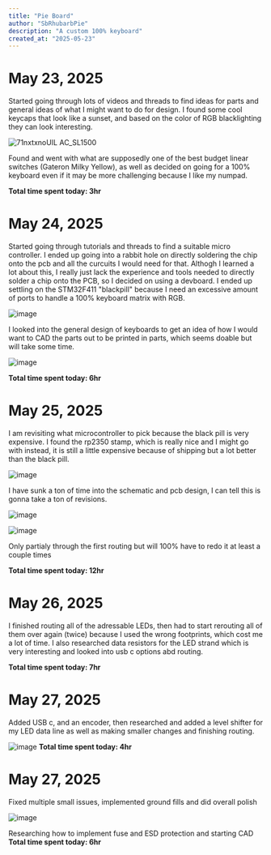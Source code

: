 ```yaml
---
title: "Pie Board"
author: "SbRhubarbPie"
description: "A custom 100% keyboard"
created_at: "2025-05-23"
---
```


# May 23, 2025
  Started going through lots of videos and threads to find ideas for parts and general ideas of what I might want to do for design. I found some cool keycaps that look like a sunset, and based on the color of RGB blacklighting they can look interesting.

![71nxtxnoUIL _AC_SL1500_](https://github.com/user-attachments/assets/9ab4c8ae-8bda-4039-9621-dc6d343a77a8)

 Found and went with what are supposedly one of the best budget linear switches (Gateron Milky Yellow), as well as decided on going for a 100% keyboard even if it may be more challenging because I like my numpad.
  
  **Total time spent today: 3hr**

# May 24, 2025
  Started going through tutorials and threads to find a suitable micro controller. I ended up going into a rabbit hole on directly soldering the chip onto the pcb and all the curcuits I would need for that. Althogh I learned a lot about this, I really just lack the experience and tools needed to directly solder a chip onto the PCB, so I decided on using a devboard. I ended up settling on the STM32F411 "blackpill" because I need an excessive amount of ports to handle a 100% keyboard matrix with RGB.

![image](https://github.com/user-attachments/assets/17639da7-7214-4ae0-8176-b91de63f6c0d)

I looked into the general design of keyboards to get an idea of how I would want to CAD the parts out to be printed in parts, which seems doable but will take some time.

![image](https://github.com/user-attachments/assets/67bed8d9-eced-435c-9918-a83b7569721f)

  **Total time spent today: 6hr**

# May 25, 2025
  I am revisiting what microcontroller to pick because the black pill is very expensive. I found the rp2350 stamp, which is really nice and I might go with instead, it is still a little expensive because of shipping but a lot better than the black pill.
  
![image](https://github.com/user-attachments/assets/5e597dac-7a56-464d-b6c7-48ea5171e471)


I have sunk a ton of time into the schematic and pcb design, I can tell this is gonna take a ton of revisions.

![image](https://github.com/user-attachments/assets/46e705bb-3e60-4e2c-9ff6-2ed007ed1c36)

![image](https://github.com/user-attachments/assets/5acebf7e-ab2f-44fb-a95a-a14bc5ba6f91)

Only partialy through the first routing but will 100% have to redo it at least a couple times

  **Total time spent today: 12hr**

# May 26, 2025
  I finished routing all of the adressable LEDs, then had to start rerouting all of them over again (twice) because I used the wrong footprints, which cost me a lot of time. I also researched data resistors for the LED strand which is very interesting and looked into usb c options abd routing.

  **Total time spent today: 7hr**

# May 27, 2025
  Added USB c, and an encoder, then researched and added a level shifter for my LED data line as well as making smaller changes and finishing routing.

  ![image](https://github.com/user-attachments/assets/011e30ae-d171-4e4c-8640-85a76201bff5)
  **Total time spent today: 4hr**

# May 27, 2025
  Fixed multiple small issues, implemented ground fills and did overall polish

  ![image](https://github.com/user-attachments/assets/431a338c-db5c-48eb-a8ec-489c70b10675)

  Researching how to implement fuse and ESD protection and starting CAD
  **Total time spent today: 6hr**
